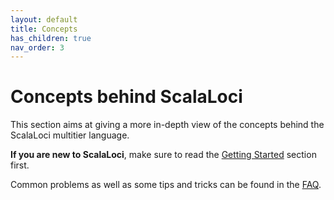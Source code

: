 ```yaml
---
layout: default
title: Concepts
has_children: true
nav_order: 3
---
```


# Concepts behind ScalaLoci

This section aims at giving a more in-depth view of the concepts behind the ScalaLoci multitier language.

**If you are new to ScalaLoci**, make sure to read the [Getting Started](../getting_started/getting_started) section first.

Common problems as well as some tips and tricks can be found in the [FAQ](../faq).